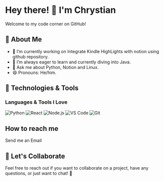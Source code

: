 <!-- Introduction Section -->
# Hey there! 👋 I'm Chrystian

Welcome to my code corner on GitHub!

## 🚀 About Me

- 🔭 I’m currently working on Integrate Kindle HighLights with notion using github repository.
- 🌱 I’m always eager to learn and currently diving into Java.
- 💬 Ask me about Python, Notion and Linux.
- 😄 Pronouns: He/him.

## 🔧 Technologies & Tools

### Languages & Tools I Love

![Python](https://img.shields.io/badge/-Python-3776AB?style=for-the-badge&logo=python&logoColor=white)
![React](https://img.shields.io/badge/-React-61DAFB?style=for-the-badge&logo=react&logoColor=white)
![Node.js](https://img.shields.io/badge/-Node.js-339933?style=for-the-badge&logo=node.js&logoColor=white)
![VS Code](https://img.shields.io/badge/-VS%20Code-007ACC?style=for-the-badge&logo=visual-studio-code&logoColor=white)
![Git](https://img.shields.io/badge/-Git-F05032?style=for-the-badge&logo=git&logoColor=white)

## How to reach me
Send me an Email

## 🤝 Let's Collaborate

Feel free to reach out if you want to collaborate on a project, have any questions, or just want to chat! 🌟
